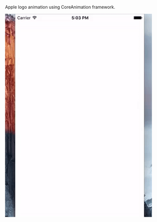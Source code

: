 Apple logo animation using CoreAnimation framework.

![alt tag](https://raw.githubusercontent.com/olbartek/AppleLogo/master/AppleLogo/apple_logo.gif)


